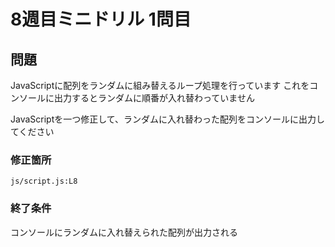 # 8週目ミニドリル 1問目

## 問題
JavaScriptに配列をランダムに組み替えるループ処理を行っています
これをコンソールに出力するとランダムに順番が入れ替わっていません

JavaScriptを一つ修正して、ランダムに入れ替わった配列をコンソールに出力してください

### 修正箇所

`js/script.js:L8`

### 終了条件
コンソールにランダムに入れ替えられた配列が出力される
